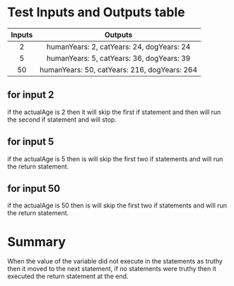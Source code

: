 # Test Inputs and Outputs table

| Inputs | Outputs |
| :---: | :---: |
| 2  | humanYears: 2, catYears: 24, dogYears: 24 |
| 5 | humanYears: 5, catYears: 36, dogYears: 39 | 
| 50 | humanYears: 50, catYears: 216, dogYears: 264 |


## for input 2

if the actualAge is 2 then it will skip the first if statement and then will run the second if statement and will stop.


## for input 5 

if the actualAge is 5 then is will skip the first two if statements and will run the return statement. 	


## for input 50 

if the actualAge is 50 then is will skip the first two if statements and will run the return statement.


# Summary

When the value of the variable did not execute in the statements as truthy then it moved to the next statement, 
if no statements were truthy then it executed the return statement at the end.

  
